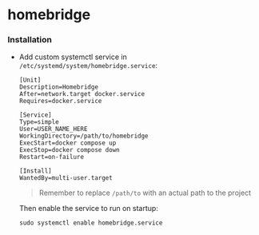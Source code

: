 # homebridge

### Installation

- Add custom systemctl service in `/etc/systemd/system/homebridge.service`:

  ```
  [Unit]
  Description=Homebridge
  After=network.target docker.service
  Requires=docker.service

  [Service]
  Type=simple
  User=USER_NAME_HERE
  WorkingDirectory=/path/to/homebridge
  ExecStart=docker compose up
  ExecStop=docker compose down
  Restart=on-failure

  [Install]
  WantedBy=multi-user.target
  ```

  > Remember to replace `/path/to` with an actual path to the project

  Then enable the service to run on startup:

  ```
  sudo systemctl enable homebridge.service
  ```
